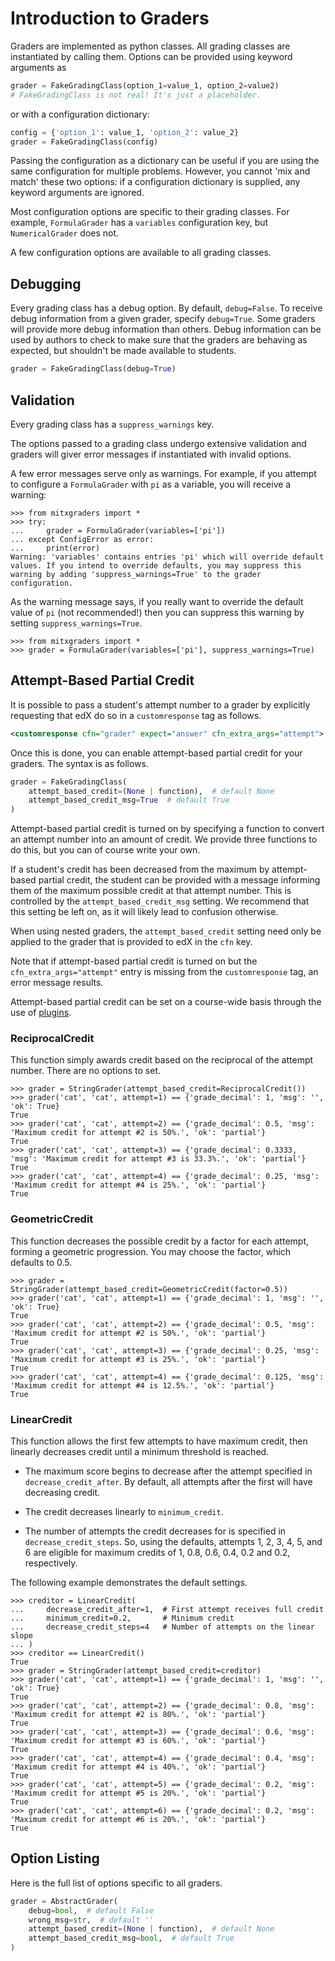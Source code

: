 # Introduction to Graders

Graders are implemented as python classes. All grading classes are instantiated by calling them. Options can be provided using keyword arguments as
```python
grader = FakeGradingClass(option_1=value_1, option_2=value2)
# FakeGradingClass is not real! It's just a placeholder.
```
or with a configuration dictionary:
```python
config = {'option_1': value_1, 'option_2': value_2}
grader = FakeGradingClass(config)
```
Passing the configuration as a dictionary can be useful if you are using the same configuration for multiple problems. However, you cannot 'mix and match' these two options: if a configuration dictionary is supplied, any keyword arguments are ignored.

Most configuration options are specific to their grading classes. For example, `FormulaGrader` has a `variables` configuration key, but `NumericalGrader` does not.

A few configuration options are available to all grading classes.

## Debugging

Every grading class has a debug option. By default, `debug=False`. To receive debug information from a given grader, specify `debug=True`. Some graders will provide more debug information than others. Debug information can be used by authors to check to make sure that the graders are behaving as expected, but shouldn't be made available to students.

```python
grader = FakeGradingClass(debug=True)
```

## Validation

Every grading class has a `suppress_warnings` key.

The options passed to a grading class undergo extensive validation and graders will giver error messages if instantiated with invalid options.

A few error messages serve only as warnings. For example, if you attempt to configure a `FormulaGrader` with `pi` as a variable, you will receive a warning:

```pycon
>>> from mitxgraders import *
>>> try:
...     grader = FormulaGrader(variables=['pi'])
... except ConfigError as error:
...     print(error)
Warning: 'variables' contains entries 'pi' which will override default values. If you intend to override defaults, you may suppress this warning by adding 'suppress_warnings=True' to the grader configuration.

```

As the warning message says, if you really want to override the default value of `pi` (not recommended!) then you can suppress this warning by setting `suppress_warnings=True`.

```pycon
>>> from mitxgraders import *
>>> grader = FormulaGrader(variables=['pi'], suppress_warnings=True)

```

## Attempt-Based Partial Credit

It is possible to pass a student's attempt number to a grader by explicitly requesting that edX do so in a `customresponse` tag as follows.

```XML
<customresponse cfn="grader" expect="answer" cfn_extra_args="attempt">
```

Once this is done, you can enable attempt-based partial credit for your graders. The syntax is as follows.

```python
grader = FakeGradingClass(
    attempt_based_credit=(None | function),  # default None
    attempt_based_credit_msg=True  # default True
)
```

Attempt-based partial credit is turned on by specifying a function to convert an attempt number into an amount of credit. We provide three functions to do this, but you can of course write your own.

If a student's credit has been decreased from the maximum by attempt-based partial credit, the student can be provided with a message informing them of the maximum possible credit at that attempt number. This is controlled by the `attempt_based_credit_msg` setting. We recommend that this setting be left on, as it will likely lead to confusion otherwise.

When using nested graders, the `attempt_based_credit` setting need only be applied to the grader that is provided to edX in the `cfn` key.

Note that if attempt-based partial credit is turned on but the `cfn_extra_args="attempt"` entry is missing from the `customresponse` tag, an error message results.

Attempt-based partial credit can be set on a course-wide basis through the use of [plugins](plugins.md).


### ReciprocalCredit

This function simply awards credit based on the reciprocal of the attempt number. There are no options to set.

```pycon
>>> grader = StringGrader(attempt_based_credit=ReciprocalCredit())
>>> grader('cat', 'cat', attempt=1) == {'grade_decimal': 1, 'msg': '', 'ok': True}
True
>>> grader('cat', 'cat', attempt=2) == {'grade_decimal': 0.5, 'msg': 'Maximum credit for attempt #2 is 50%.', 'ok': 'partial'}
True
>>> grader('cat', 'cat', attempt=3) == {'grade_decimal': 0.3333, 'msg': 'Maximum credit for attempt #3 is 33.3%.', 'ok': 'partial'}
True
>>> grader('cat', 'cat', attempt=4) == {'grade_decimal': 0.25, 'msg': 'Maximum credit for attempt #4 is 25%.', 'ok': 'partial'}
True

```


### GeometricCredit

This function decreases the possible credit by a factor for each attempt, forming a geometric progression. You may choose the factor, which defaults to 0.5.

```pycon
>>> grader = StringGrader(attempt_based_credit=GeometricCredit(factor=0.5))
>>> grader('cat', 'cat', attempt=1) == {'grade_decimal': 1, 'msg': '', 'ok': True}
True
>>> grader('cat', 'cat', attempt=2) == {'grade_decimal': 0.5, 'msg': 'Maximum credit for attempt #2 is 50%.', 'ok': 'partial'}
True
>>> grader('cat', 'cat', attempt=3) == {'grade_decimal': 0.25, 'msg': 'Maximum credit for attempt #3 is 25%.', 'ok': 'partial'}
True
>>> grader('cat', 'cat', attempt=4) == {'grade_decimal': 0.125, 'msg': 'Maximum credit for attempt #4 is 12.5%.', 'ok': 'partial'}
True

```


### LinearCredit

This function allows the first few attempts to have maximum credit, then linearly decreases credit until a minimum threshold is reached.

- The maximum score begins to decrease after the attempt specified in `decrease_credit_after`. By default, all attempts after the first will have decreasing credit.

- The credit decreases linearly to `minimum_credit`.

- The number of attempts the credit decreases for is specified in `decrease_credit_steps`. So, using the defaults, attempts 1, 2, 3, 4, 5, and 6 are eligible for maximum credits of 1, 0.8, 0.6, 0.4, 0.2 and 0.2, respectively.

The following example demonstrates the default settings.

```pycon
>>> creditor = LinearCredit(
...     decrease_credit_after=1,  # First attempt receives full credit
...     minimum_credit=0.2,       # Minimum credit
...     decrease_credit_steps=4   # Number of attempts on the linear slope
... )
>>> creditor == LinearCredit()
True
>>> grader = StringGrader(attempt_based_credit=creditor)
>>> grader('cat', 'cat', attempt=1) == {'grade_decimal': 1, 'msg': '', 'ok': True}
True
>>> grader('cat', 'cat', attempt=2) == {'grade_decimal': 0.8, 'msg': 'Maximum credit for attempt #2 is 80%.', 'ok': 'partial'}
True
>>> grader('cat', 'cat', attempt=3) == {'grade_decimal': 0.6, 'msg': 'Maximum credit for attempt #3 is 60%.', 'ok': 'partial'}
True
>>> grader('cat', 'cat', attempt=4) == {'grade_decimal': 0.4, 'msg': 'Maximum credit for attempt #4 is 40%.', 'ok': 'partial'}
True
>>> grader('cat', 'cat', attempt=5) == {'grade_decimal': 0.2, 'msg': 'Maximum credit for attempt #5 is 20%.', 'ok': 'partial'}
True
>>> grader('cat', 'cat', attempt=6) == {'grade_decimal': 0.2, 'msg': 'Maximum credit for attempt #6 is 20%.', 'ok': 'partial'}
True

```


## Option Listing

Here is the full list of options specific to all graders.
```python
grader = AbstractGrader(
    debug=bool,  # default False
    wrong_msg=str,  # default ''
    attempt_based_credit=(None | function),  # default None
    attempt_based_credit_msg=bool,  # default True
)
```
